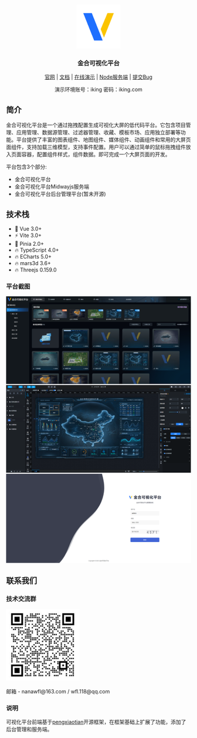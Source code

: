 <!--
 * @Author       : wfl
 * @LastEditors  : wfl
 * @description  :
 * @updateInfo   :
 * @Date         : 2023-10-31 11:12:39
 * @LastEditTime : 2024-01-31 10:22:28
-->

<div align="center">
  <a href="https://datav.ikingtech.com/">
    <img src="./public/logo.png" alt="Logo" width="120" height="120">
  </a>

  <h3>金合可视化平台</h3>

  <a href="http://www.ikingtech.com/">官网</a>
  |
  <a href="https://datavdoc.ikingtech.com">文档</a>
  |
  <a href="https://datav.ikingtech.com">在线演示</a>
  |
  <a href="https://gitee.com/ikingtech/iking-datav-server">Node服务端</a>
  |
  <a href="https://gitee.com/ikingtech/iking-datav/issues">提交Bug</a>

  演示环境账号：iking 密码：iking.com
</div>

## 简介
金合可视化平台是一个通过拖拽配置生成可视化大屏的低代码平台。它包含项目管理、应用管理、数据源管理、过滤器管理、收藏、模板市场、应用独立部署等功能。平台提供了丰富的图表组件、地图组件、媒体组件、动画组件和常用的大屏页面组件，支持加载三维模型，支持事件配置。用户可以通过简单的鼠标拖拽组件放入页面容器，配置组件样式，组件数据。即可完成一个大屏页面的开发。

平台包含3个部分:
- 金合可视化平台 
- 金合可视化平台Midwayjs服务端
- 金合可视化平台后台管理平台(暂未开源) 

## 技术栈
* 💪 Vue 3.0+
* ⚡ Vite 3.0+
* 🍍 Pinia 2.0+
* 🔥 TypeScript 4.0+
* 🔥 ECharts 5.0+
* 🔥 mars3d 3.6+
* 🔥 Threejs 0.159.0

### 平台截图
<img src="./public/images/图片1.png">

<img src="./public/images/图片2.png">

<img src="./public/images/图片3.png">

## 联系我们
<h3>技术交流群</h3>
<img src="./public/images/qywx.jpg" width="200">
<br />
<br />
邮箱 - nanawfl@163.com / wfl.118@qq.com

### 说明
可视化平台前端基于[pengxiaotian](https://gitee.com/pengxiaotian/datav-vue)开源框架，在框架基础上扩展了功能，添加了后台管理和服务端。
